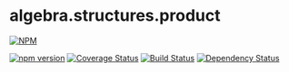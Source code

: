 # algebra.structures.product

[![NPM](https://nodei.co/npm/algebra.structures.product.png?downloads=true&downloadRank=true&stars=true)](https://npmjs.com/package/algebra.structures.product)

[![npm version](https://badge.fury.io/js/algebra.structures.product.svg)](http://badge.fury.io/js/algebra.structures.product)
[![Coverage Status](https://coveralls.io/repos/reaganthomas/algebra.structures.product/badge.svg?branch=master&service=github)](https://coveralls.io/github/reaganthomas/algebra.structures.product?branch=master)
[![Build Status](https://travis-ci.org/reaganthomas/algebra.structures.product.svg)](https://travis-ci.org/reaganthomas/algebra.structures.product)
[![Dependency Status](https://david-dm.org/reaganthomas/algebra.structures.product.svg)](https://david-dm.org/reaganthomas/algebra.structures.product)
